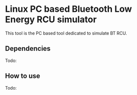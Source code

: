 # Linux PC based Bluetooth Low Energy RCU simulator

This tool is the PC based tool dedicated to simulate BT RCU.

## Dependencies
Todo:

## How to use

Todo:
